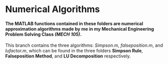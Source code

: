 # Numerical Algorithms
#### The MATLAB functions contained in these folders are **numerical approximation algorithms** made by me in my Mechanical Engineering Problem Solving Class *(MECH 105)*.
This branch contains the three algorithms: *Simpson.m*, *falseposition.m*, and *lufactor.m*, which can be found in the three folders **Simpson Rule**, **Falseposition Method**, and **LU Decomposition** respectively.

